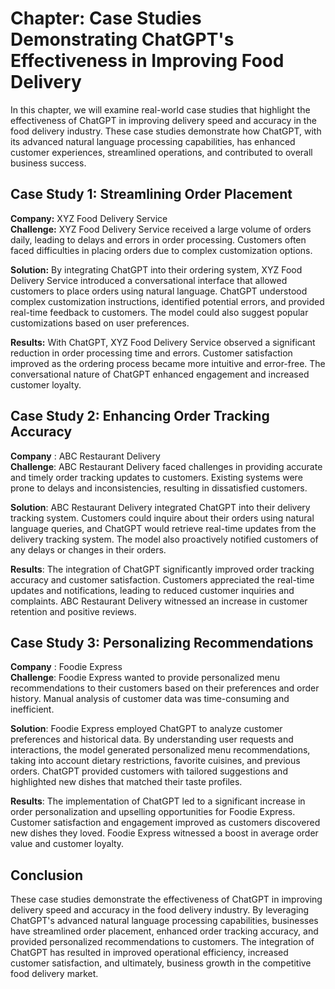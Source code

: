 Chapter: Case Studies Demonstrating ChatGPT's Effectiveness in Improving Food Delivery
======================================================================================

In this chapter, we will examine real-world case studies that highlight the effectiveness of ChatGPT in improving delivery speed and accuracy in the food delivery industry. These case studies demonstrate how ChatGPT, with its advanced natural language processing capabilities, has enhanced customer experiences, streamlined operations, and contributed to overall business success.

**Case Study 1: Streamlining Order Placement**
----------------------------------------------

**Company:** XYZ Food Delivery Service  
**Challenge:** XYZ Food Delivery Service received a large volume of orders daily, leading to delays and errors in order processing. Customers often faced difficulties in placing orders due to complex customization options.

**Solution:** By integrating ChatGPT into their ordering system, XYZ Food Delivery Service introduced a conversational interface that allowed customers to place orders using natural language. ChatGPT understood complex customization instructions, identified potential errors, and provided real-time feedback to customers. The model could also suggest popular customizations based on user preferences.

**Results:** With ChatGPT, XYZ Food Delivery Service observed a significant reduction in order processing time and errors. Customer satisfaction improved as the ordering process became more intuitive and error-free. The conversational nature of ChatGPT enhanced engagement and increased customer loyalty.

**Case Study 2: Enhancing Order Tracking Accuracy**
---------------------------------------------------

**Company** : ABC Restaurant Delivery  
**Challenge**: ABC Restaurant Delivery faced challenges in providing accurate and timely order tracking updates to customers. Existing systems were prone to delays and inconsistencies, resulting in dissatisfied customers.

**Solution**: ABC Restaurant Delivery integrated ChatGPT into their delivery tracking system. Customers could inquire about their orders using natural language queries, and ChatGPT would retrieve real-time updates from the delivery tracking system. The model also proactively notified customers of any delays or changes in their orders.

**Results**: The integration of ChatGPT significantly improved order tracking accuracy and customer satisfaction. Customers appreciated the real-time updates and notifications, leading to reduced customer inquiries and complaints. ABC Restaurant Delivery witnessed an increase in customer retention and positive reviews.

**Case Study 3: Personalizing Recommendations**
-----------------------------------------------

**Company** : Foodie Express  
**Challenge**: Foodie Express wanted to provide personalized menu recommendations to their customers based on their preferences and order history. Manual analysis of customer data was time-consuming and inefficient.

**Solution**: Foodie Express employed ChatGPT to analyze customer preferences and historical data. By understanding user requests and interactions, the model generated personalized menu recommendations, taking into account dietary restrictions, favorite cuisines, and previous orders. ChatGPT provided customers with tailored suggestions and highlighted new dishes that matched their taste profiles.

**Results**: The implementation of ChatGPT led to a significant increase in order personalization and upselling opportunities for Foodie Express. Customer satisfaction and engagement improved as customers discovered new dishes they loved. Foodie Express witnessed a boost in average order value and customer loyalty.

**Conclusion**
--------------

These case studies demonstrate the effectiveness of ChatGPT in improving delivery speed and accuracy in the food delivery industry. By leveraging ChatGPT's advanced natural language processing capabilities, businesses have streamlined order placement, enhanced order tracking accuracy, and provided personalized recommendations to customers. The integration of ChatGPT has resulted in improved operational efficiency, increased customer satisfaction, and ultimately, business growth in the competitive food delivery market.
